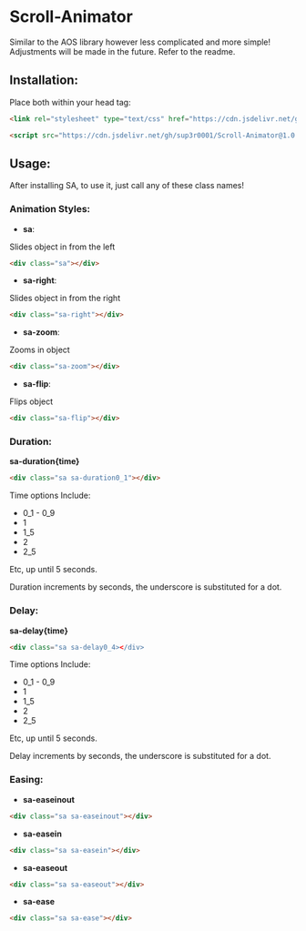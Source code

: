 # Scroll-Animator
Similar to the AOS library however less complicated and more simple! Adjustments will be made in the future. Refer to the readme.

## Installation:
Place both within your head tag:

``` html
<link rel="stylesheet" type="text/css" href="https://cdn.jsdelivr.net/gh/sup3r0001/Scroll-Animator@1.0.0/Scroll%20Animator/scrollanimator.css">
```

``` html
<script src="https://cdn.jsdelivr.net/gh/sup3r0001/Scroll-Animator@1.0.0/Scroll%20Animator/scrollanimator.js"></script>
```

## Usage:
After installing SA, to use it, just call any of these class names!

### Animation Styles:
- **sa**:

Slides object in from the left
``` html
<div class="sa"></div>
```

- **sa-right**:

Slides object in from the right
``` html
<div class="sa-right"></div>
```

- **sa-zoom**:

Zooms in object
``` html
<div class="sa-zoom"></div>
```

- **sa-flip**:

Flips object
``` html
<div class="sa-flip"></div>
```

### Duration:

**sa-duration{time}**
``` html
<div class="sa sa-duration0_1"></div>
```

Time options Include:
- 0_1 - 0_9
- 1
- 1_5
- 2
- 2_5

Etc, up until 5 seconds.

Duration increments by seconds, the underscore is substituted for a dot. 


### Delay:

**sa-delay{time}**
``` html
<div class="sa sa-delay0_4></div>
```

Time options Include:
- 0_1 - 0_9
- 1
- 1_5
- 2
- 2_5

Etc, up until 5 seconds.

Delay increments by seconds, the underscore is substituted for a dot. 

### Easing:


- **sa-easeinout**

``` html
<div class="sa sa-easeinout"></div>
```

- **sa-easein**

``` html
<div class="sa sa-easein"></div>
```

- **sa-easeout**

``` html
<div class="sa sa-easeout"></div>
```

- **sa-ease**

``` html
<div class="sa sa-ease"></div>
```

